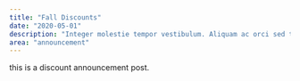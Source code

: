 ```yaml
---
title: "Fall Discounts"
date: "2020-05-01"
description: "Integer molestie tempor vestibulum. Aliquam ac orci sed tortor dictum euismod vitae eget ligula. In ut orci venenatis, tincidunt enim non, lobortis erat. Praesent nec hendrerit erat. Integer fermentum ipsum et porta posuere. Cras ullamcorper aliquet massa, id volutpat dolor. Morbi bibendum vulputate lobortis. Integer et sagittis est. Quisque placerat ultrices nunc. Ut ornare sem mi, nec tristique urna sollicitudin et."
area: "announcement"
---
```


this is a discount announcement post.